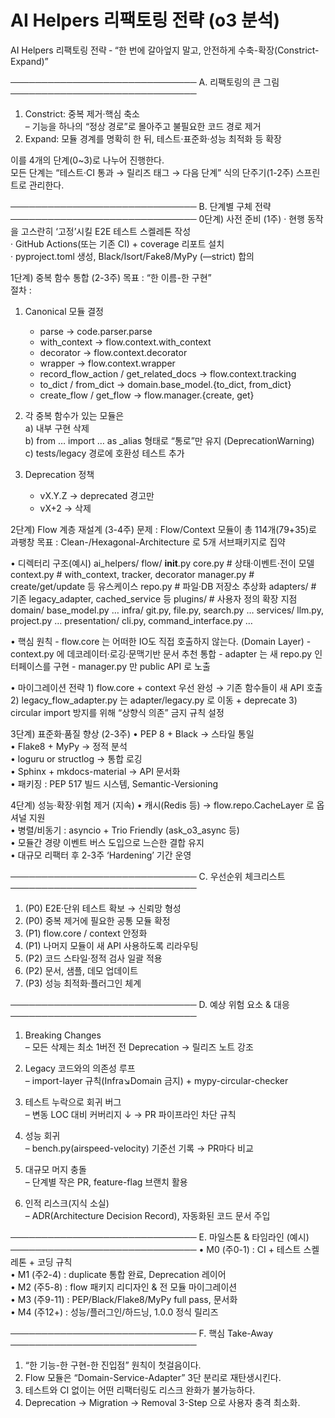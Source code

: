 # AI Helpers 리팩토링 전략 (o3 분석)

AI Helpers 리팩토링 전략 ‑ “한 번에 갈아엎지 말고, 안전하게 수축-확장(Constrict-Expand)”

──────────────────────────────
A. 리팩토링의 큰 그림
──────────────────────────────
1) Constrict: 중복 제거·핵심 축소  
   – 기능을 하나의 “정상 경로”로 몰아주고 불필요한 코드 경로 제거  
2) Expand: 모듈 경계를 명확히 한 뒤, 테스트·표준화·성능 최적화 등 확장

이를 4개의 단계(0~3)로 나누어 진행한다.  
모든 단계는 “테스트‧CI 통과 → 릴리즈 태그 → 다음 단계” 식의 단주기(1-2주) 스프린트로 관리한다.

──────────────────────────────
B. 단계별 구체 전략
──────────────────────────────
0단계) 사전 준비 (1주)
  · 현행 동작을 고스란히 ‘고정’시킬 E2E 테스트 스켈레톤 작성  
  · GitHub Actions(또는 기존 CI) + coverage 리포트 설치  
  · pyproject.toml 생성, Black/Isort/Fake8/MyPy (—strict) 합의

1단계) 중복 함수 통합 (2-3주)
  목표 : “한 이름-한 구현”  
  절차 :
  1. Canonical 모듈 결정  
     - parse          → code.parser.parse  
     - with_context   → flow.context.with_context  
     - decorator      → flow.context.decorator  
     - wrapper        → flow.context.wrapper  
     - record_flow_action / get_related_docs → flow.context.tracking  
     - to_dict / from_dict → domain.base_model.{to_dict, from_dict}  
     - create_flow / get_flow → flow.manager.{create, get}

  2. 각 중복 함수가 있는 모듈은  
     a) 내부 구현 삭제  
     b) from … import … as _alias 형태로 “통로”만 유지 (DeprecationWarning)  
     c) tests/legacy 경로에 호환성 테스트 추가

  3. Deprecation 정책  
     - vX.Y.Z → deprecated 경고만  
     - vX+2   → 삭제

2단계) Flow 계층 재설계 (3-4주)
  문제 : Flow/Context 모듈이 총 114개(79+35)로 과팽창
  목표 : Clean-/Hexagonal-Architecture 로 5개 서브패키지로 집약

  • 디렉터리 구조(예시)
    ai_helpers/
      flow/
        __init__.py
        core.py             # 상태·이벤트·전이 모델
        context.py          # with_context, tracker, decorator
        manager.py          # create/get/update 등 유스케이스
        repo.py             # 파일·DB 저장소 추상화
        adapters/           # 기존 legacy_adapter, cached_service 등
        plugins/            # 사용자 정의 확장 지점
      domain/
        base_model.py
        …
      infra/
        git.py, file.py, search.py …
      services/
        llm.py, project.py …
      presentation/
        cli.py, command_interface.py …
  
  • 핵심 원칙
    - flow.core 는 어떠한 IO도 직접 호출하지 않는다. (Domain Layer)
    - context.py 에 데코레이터·로깅·문맥기반 문서 추천 통합
    - adapter 는 새 repo.py 인터페이스를 구현
    - manager.py 만 public API 로 노출

  • 마이그레이션 전략
    1) flow.core + context 우선 완성 → 기존 함수들이 새 API 호출
    2) legacy_flow_adapter.py 는 adapter/legacy.py 로 이동 + deprecate
    3) circular import 방지를 위해 “상향식 의존” 금지 규칙 설정

3단계) 표준화·품질 향상 (2-3주)
  • PEP 8 + Black  → 스타일 통일  
  • Flake8 + MyPy → 정적 분석  
  • loguru or structlog → 통합 로깅  
  • Sphinx + mkdocs-material → API 문서화  
  • 패키징 : PEP 517 빌드 시스템, Semantic-Versioning

4단계) 성능·확장·위험 제거 (지속)
  • 캐시(Redis 등) → flow.repo.CacheLayer 로 옵셔널 지원  
  • 병렬/비동기 : asyncio + Trio Friendly (ask_o3_async 등)  
  • 모듈간 경량 이벤트 버스 도입으로 느슨한 결합 유지  
  • 대규모 리팩터 후 2-3주 ‘Hardening’ 기간 운영

──────────────────────────────
C. 우선순위 체크리스트
──────────────────────────────
1. (P0) E2E‧단위 테스트 확보 → 신뢰망 형성
2. (P0) 중복 제거에 필요한 공통 모듈 확정
3. (P1) flow.core / context 안정화
4. (P1) 나머지 모듈이 새 API 사용하도록 리라우팅
5. (P2) 코드 스타일·정적 검사 일괄 적용
6. (P2) 문서, 샘플, 데모 업데이트
7. (P3) 성능 최적화·플러그인 체계

──────────────────────────────
D. 예상 위험 요소 & 대응
──────────────────────────────
1) Breaking Changes  
   – 모든 삭제는 최소 1버전 전 Deprecation → 릴리즈 노트 강조

2) Legacy 코드와의 의존성 루프  
   – import-layer 규칙(Infra↘Domain 금지) + mypy-circular-checker

3) 테스트 누락으로 회귀 버그  
   – 변동 LOC 대비 커버리지 ↓   → PR 파이프라인 차단 규칙

4) 성능 회귀  
   – bench.py(airspeed-velocity) 기준선 기록 → PR마다 비교

5) 대규모 머지 충돌  
   – 단계별 작은 PR, feature-flag 브랜치 활용

6) 인적 리스크(지식 소실)  
   – ADR(Architecture Decision Record), 자동화된 코드 문서 주입

──────────────────────────────
E. 마일스톤 & 타임라인 (예시)
──────────────────────────────
• M0 (주0-1)  : CI + 테스트 스켈레톤 + 코딩 규칙  
• M1 (주2-4)  : duplicate 통합 완료, Deprecation 레이어  
• M2 (주5-8)  : flow 패키지 리디자인 & 전 모듈 마이그레이션  
• M3 (주9-11) : PEP/Black/Flake8/MyPy full pass, 문서화  
• M4 (주12+)  : 성능/플러그인/하드닝, 1.0.0 정식 릴리즈

──────────────────────────────
F. 핵심 Take-Away
──────────────────────────────
1. “한 기능-한 구현-한 진입점” 원칙이 첫걸음이다.  
2. Flow 모듈은 “Domain-Service-Adapter” 3단 분리로 재탄생시킨다.  
3. 테스트와 CI 없이는 어떤 리팩터링도 리스크 완화가 불가능하다.  
4. Deprecation → Migration → Removal 3-Step 으로 사용자 충격 최소화.